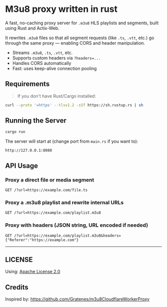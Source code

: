 # M3u8 proxy written in rust

A fast, no-caching proxy server for `.m3u8` HLS playlists and segments, built using Rust and Actix-Web.

It rewrites `.m3u8` files so that all segment requests (like `.ts`, `.vtt`, etc.) go through the same proxy — enabling CORS and header manipulation.


- Streams `.m3u8`, `.ts`, `.vtt`, etc.
- Supports custom headers via `?headers=...`
- Handles CORS automatically
- Fast: uses keep-alive connection pooling


## Requirements

> If you don't have Rust/Cargo installed:

```bash
curl --proto '=https' --tlsv1.2 -sSf https://sh.rustup.rs | sh
```

## Running the Server

```bash
cargo run

```

The server will start at (change port from `main.rs` if you want to):

```
http://127.0.0.1:8080

```

## API Usage

### Proxy a direct file or media segment

```
GET /?url=https://example.com/file.ts
```

### Proxy a .m3u8 playlist and rewrite internal URLs

```
GET /?url=https://example.com/playlist.m3u8
```

### Proxy with headers (JSON string, URL encoded if needed)

```
GET /?url=https://example.com/playlist.m3u8&headers={"Referer":"https://example.com"}
```

---

## LICENSE

Using: [Apache License 2.0](LICENSE)

## Credits

Inspired by: https://github.com/Gratenes/m3u8CloudflareWorkerProxy